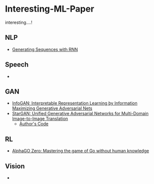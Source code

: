 # Interesting-ML-Paper
interesting....!


## NLP
- [Generating Sequences with RNN](https://arxiv.org/abs/1308.0850)

## Speech
- 

## GAN
- [InfoGAN: Interpretable Representation Learning by Information Maximizing Generative Adversarial Nets](https://arxiv.org/abs/1606.03657)
- [StarGAN: Unified Generative Adversarial Networks for Multi-Domain Image-to-Image Translation](https://arxiv.org/abs/1711.09020)
  - [Author's Code](https://github.com/yunjey/StarGAN)

## RL
- [AlphaGO Zero: Mastering the game of Go without human knowledge](https://www.nature.com/articles/nature24270)

## Vision
- 
